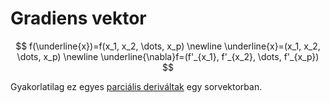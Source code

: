 # Gradiens vektor

$$ f(\underline{x})=f(x_1, x_2, \dots, x_p) \newline
\underline{x}=(x_1, x_2, \dots, x_p) \newline
\underline{\nabla}f=(f'_{x_1}, f'_{x_2}, \dots, f'_{x_p}) $$

Gyakorlatilag ez egyes [parciális deriváltak](./parcialis-derivalt.md) egy sorvektorban.